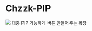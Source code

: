 # Chzzk-PIP

![](https://github.com/khk4912/Chzzk-PIP/assets/30457148/2699356f-cfc6-4e89-827f-ac1cbfb09b2c)
대충 PIP 가능하게 버튼 만들어주는 확장
